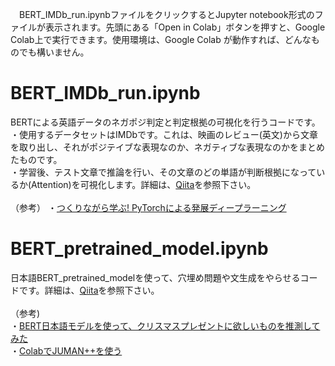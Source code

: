　BERT_IMDb_run.ipynbファイルをクリックするとJupyter notebook形式のファイルが表示されます。先頭にある「Open in Colab」ボタンを押すと、Google Colab上で実行できます。使用環境は、Google Colab が動作すれば、どんなものでも構いません。
 
# BERT_IMDb_run.ipynb
BERTによる英語データのネガポジ判定と判定根拠の可視化を行うコードです。\
・使用するデータセットはIMDbです。これは、映画のレビュー(英文)から文章を取り出し、それがポジテイブな表現なのか、ネガティブな表現なのかをまとめたものです。\
・学習後、テスト文章で推論を行い、その文章のどの単語が判断根拠になっているか(Attention)を可視化します。詳細は、[Qiita](https://qiita.com/jun40vn/items/b7f32621ec7399baa3f8)を参照下さい。\
\
（参考）
・[つくりながら学ぶ! PyTorchによる発展ディープラーニング](https://github.com/YutaroOgawa/pytorch_advanced)
# BERT_pretrained_model.ipynb
日本語BERT_pretrained_modelを使って、穴埋め問題や文生成をやらせるコードです。詳細は、[Qiita]()を参照下さい。\
\
（参考)\
・[BERT日本語モデルを使って、クリスマスプレゼントに欲しいものを推測してみた](https://www.cresco.co.jp/blog/entry/11517/)\
・[ColabでJUMAN++を使う](https://www.mojirca.com/2019/08/colab-jumanpp.html)

